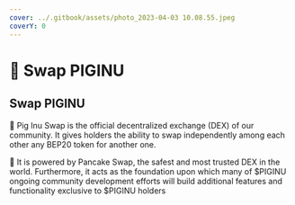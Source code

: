 ```yaml
---
cover: ../.gitbook/assets/photo_2023-04-03 10.08.55.jpeg
coverY: 0
---
```


# 🐽 Swap PIGINU

## Swap PIGINU

🐷 Pig Inu Swap is the official decentralized exchange (DEX) of our community. It gives holders the ability to swap independently among each other any BEP20 token for another one.

🐷 It is powered by Pancake Swap, the safest and most trusted DEX in the world. Furthermore, it acts as the foundation upon which many of $PIGINU ongoing community development efforts will build additional features and functionality exclusive to $PIGINU holders

<figure><img src="../.gitbook/assets/Captura de Tela 2023-04-02 às 19.02.28.png" alt=""><figcaption></figcaption></figure>

